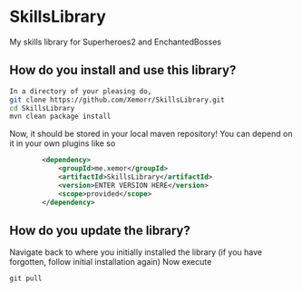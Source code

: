 # SkillsLibrary
My skills library for Superheroes2 and EnchantedBosses


## How do you install and use this library?
```bash
In a directory of your pleasing do,
git clone https://github.com/Xemorr/SkillsLibrary.git
cd SkillsLibrary
mvn clean package install
```

Now, it should be stored in your local maven repository!
You can depend on it in your own plugins like so
```xml
        <dependency>
            <groupId>me.xemor</groupId>
            <artifactId>SkillsLibrary</artifactId>
            <version>ENTER VERSION HERE</version>
            <scope>provided</scope>
        </dependency>
```

## How do you update the library?
Navigate back to where you initially installed the library (if you have forgotten, follow initial installation again)
Now execute 
```git
git pull
```
